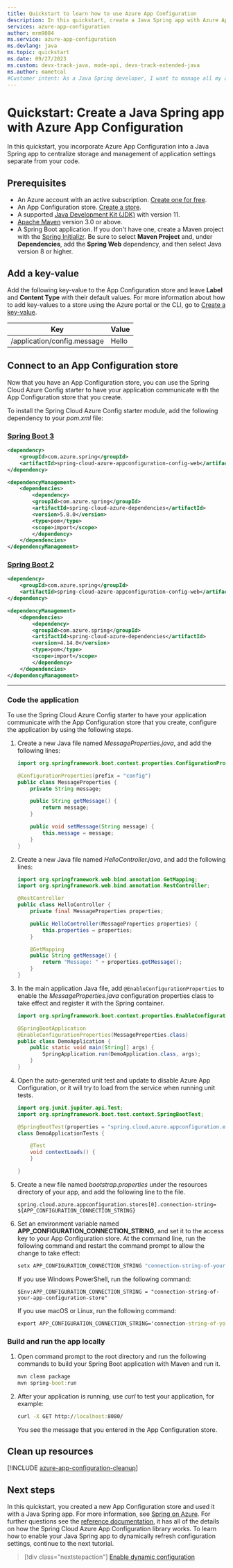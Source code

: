 ```yaml
---
title: Quickstart to learn how to use Azure App Configuration
description: In this quickstart, create a Java Spring app with Azure App Configuration to centralize storage and management of application settings separate from your code.
services: azure-app-configuration
author: mrm9084
ms.service: azure-app-configuration
ms.devlang: java
ms.topic: quickstart
ms.date: 09/27/2023
ms.custom: devx-track-java, mode-api, devx-track-extended-java
ms.author: mametcal
#Customer intent: As a Java Spring developer, I want to manage all my app settings in one place.
---
```


# Quickstart: Create a Java Spring app with Azure App Configuration

In this quickstart, you incorporate Azure App Configuration into a Java Spring app to centralize storage and management of application settings separate from your code.

## Prerequisites

- An Azure account with an active subscription. [Create one for free](https://azure.microsoft.com/free/).
- An App Configuration store. [Create a store](./quickstart-azure-app-configuration-create.md#create-an-app-configuration-store).
- A supported [Java Development Kit (JDK)](/java/azure/jdk) with version 11.
- [Apache Maven](https://maven.apache.org/download.cgi) version 3.0 or above.
- A Spring Boot application. If you don't have one, create a Maven project with the [Spring Initializr](https://start.spring.io/). Be sure to select **Maven Project** and, under **Dependencies**, add the **Spring Web** dependency, and then select Java version 8 or higher.

## Add a key-value

Add the following key-value to the App Configuration store and leave **Label** and **Content Type** with their default values. For more information about how to add key-values to a store using the Azure portal or the CLI, go to [Create a key-value](./quickstart-azure-app-configuration-create.md#create-a-key-value).

| Key | Value |
|---|---|
| /application/config.message | Hello |

## Connect to an App Configuration store

Now that you have an App Configuration store, you can use the Spring Cloud Azure Config starter to have your application communicate with the App Configuration store that you create.

To install the Spring Cloud Azure Config starter module, add the following dependency to your *pom.xml* file:

### [Spring Boot 3](#tab/spring-boot-3)

```xml
<dependency>
    <groupId>com.azure.spring</groupId>
    <artifactId>spring-cloud-azure-appconfiguration-config-web</artifactId>
</dependency>

<dependencyManagement>
    <dependencies>
        <dependency>
        <groupId>com.azure.spring</groupId>
        <artifactId>spring-cloud-azure-dependencies</artifactId>
        <version>5.8.0</version>
        <type>pom</type>
        <scope>import</scope>
        </dependency>
    </dependencies>
</dependencyManagement>
```

### [Spring Boot 2](#tab/spring-boot-2)

```xml
<dependency>
    <groupId>com.azure.spring</groupId>
    <artifactId>spring-cloud-azure-appconfiguration-config-web</artifactId>
</dependency>

<dependencyManagement>
    <dependencies>
        <dependency>
        <groupId>com.azure.spring</groupId>
        <artifactId>spring-cloud-azure-dependencies</artifactId>
        <version>4.14.0</version>
        <type>pom</type>
        <scope>import</scope>
        </dependency>
    </dependencies>
</dependencyManagement>
```

---

### Code the application

To use the Spring Cloud Azure Config starter to have your application communicate with the App Configuration store that you create, configure the application by using the following steps.

1. Create a new Java file named *MessageProperties.java*, and add the following lines:

   ```java
   import org.springframework.boot.context.properties.ConfigurationProperties;

   @ConfigurationProperties(prefix = "config")
   public class MessageProperties {
       private String message;

       public String getMessage() {
           return message;
       }

       public void setMessage(String message) {
           this.message = message;
       }
   }
   ```

1. Create a new Java file named *HelloController.java*, and add the following lines:

   ```java
   import org.springframework.web.bind.annotation.GetMapping;
   import org.springframework.web.bind.annotation.RestController;

   @RestController
   public class HelloController {
       private final MessageProperties properties;

       public HelloController(MessageProperties properties) {
           this.properties = properties;
       }

       @GetMapping
       public String getMessage() {
           return "Message: " + properties.getMessage();
       }
   }
   ```

1. In the main application Java file, add `@EnableConfigurationProperties` to enable the *MessageProperties.java* configuration properties class to take effect and register it with the Spring container.

   ```java
   import org.springframework.boot.context.properties.EnableConfigurationProperties;

   @SpringBootApplication
   @EnableConfigurationProperties(MessageProperties.class)
   public class DemoApplication {
       public static void main(String[] args) {
           SpringApplication.run(DemoApplication.class, args);
       }
   }
   ```

1. Open the auto-generated unit test and update to disable Azure App Configuration, or it will try to load from the service when running unit tests.

   ```java
   import org.junit.jupiter.api.Test;
   import org.springframework.boot.test.context.SpringBootTest;

   @SpringBootTest(properties = "spring.cloud.azure.appconfiguration.enabled=false")
   class DemoApplicationTests {

       @Test
       void contextLoads() {
       }

   }
   ```

1. Create a new file named *bootstrap.properties* under the resources directory of your app, and add the following line to the file.

   ```properties
   spring.cloud.azure.appconfiguration.stores[0].connection-string= ${APP_CONFIGURATION_CONNECTION_STRING}
   ```

1. Set an environment variable named **APP_CONFIGURATION_CONNECTION_STRING**, and set it to the access key to your App Configuration store. At the command line, run the following command and restart the command prompt to allow the change to take effect:

   ```cmd
   setx APP_CONFIGURATION_CONNECTION_STRING "connection-string-of-your-app-configuration-store"
   ```

   If you use Windows PowerShell, run the following command:

   ```azurepowershell
   $Env:APP_CONFIGURATION_CONNECTION_STRING = "connection-string-of-your-app-configuration-store"
   ```

   If you use macOS or Linux, run the following command:

   ```cmd
   export APP_CONFIGURATION_CONNECTION_STRING='connection-string-of-your-app-configuration-store'
   ```

### Build and run the app locally

1. Open command prompt to the root directory and run the following commands to build your Spring Boot application with Maven and run it.

   ```cmd
   mvn clean package
   mvn spring-boot:run
   ```

1. After your application is running, use *curl* to test your application, for example:

   ```cmd
   curl -X GET http://localhost:8080/
   ```

   You see the message that you entered in the App Configuration store.

## Clean up resources

[!INCLUDE [azure-app-configuration-cleanup](../../includes/azure-app-configuration-cleanup.md)]

## Next steps

In this quickstart, you created a new App Configuration store and used it with a Java Spring app. For more information, see [Spring on Azure](/java/azure/spring-framework/). For further questions see the [reference documentation](https://go.microsoft.com/fwlink/?linkid=2180917), it has all of the details on how the Spring Cloud Azure App Configuration library works. To learn how to enable your Java Spring app to dynamically refresh configuration settings, continue to the next tutorial.

> [!div class="nextstepaction"]
> [Enable dynamic configuration](./enable-dynamic-configuration-java-spring-app.md)
